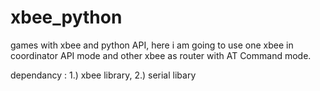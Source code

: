 # xbee_python
games with xbee and python API, here i am going to use one xbee in coordinator API mode and other xbee as router with AT Command mode.


dependancy : 1.) xbee library,
             2.) serial libary 
